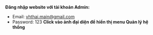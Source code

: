 **Đăng nhập website với tài khoản Admin:**
- Email: vhthai.main@gmail.com
- Password: 123
**Click vào ảnh đại diện để hiển thị menu Quản lý hệ thống**
